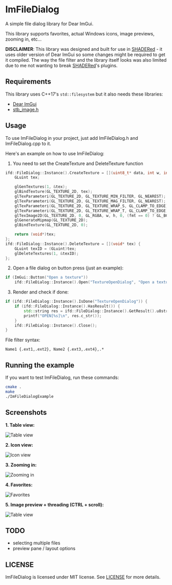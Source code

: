 # ImFileDialog
A simple file dialog library for Dear ImGui.

This library supports favorites, actual Windows icons, image previews, zooming in, etc...

**DISCLAIMER**: This library was designed and built for use in [SHADERed](https://github.com/dfranx/SHADERed) - it uses older version of Dear ImGui so some changes might be required to get it compiled. The way the file filter  and the library itself looks was also limited due to me not wanting to break [SHADERed](https://github.com/dfranx/SHADERed)'s plugins.

## Requirements
This library uses C++17's `std::filesystem` but it also needs these libraries:
 * [Dear ImGui](https://github.com/ocornut/imgui/)
 * [stb_image.h](https://github.com/nothings/stb/blob/master/stb_image.h)

## Usage
To use ImFileDialog in your project, just add ImFileDialog.h and ImFileDialog.cpp to it.

Here's an example on how to use ImFileDialog:

1. You need to set the CreateTexture and DeleteTexture function
```c++
ifd::FileDialog::Instance().CreateTexture = [](uint8_t* data, int w, int h, char fmt) -> void* {
	GLuint tex;

	glGenTextures(1, &tex);
	glBindTexture(GL_TEXTURE_2D, tex);
	glTexParameteri(GL_TEXTURE_2D, GL_TEXTURE_MIN_FILTER, GL_NEAREST);
	glTexParameteri(GL_TEXTURE_2D, GL_TEXTURE_MAG_FILTER, GL_NEAREST);
	glTexParameteri(GL_TEXTURE_2D, GL_TEXTURE_WRAP_S, GL_CLAMP_TO_EDGE);
	glTexParameteri(GL_TEXTURE_2D, GL_TEXTURE_WRAP_T, GL_CLAMP_TO_EDGE);
	glTexImage2D(GL_TEXTURE_2D, 0, GL_RGBA, w, h, 0, (fmt == 0) ? GL_BGRA : GL_RGBA, GL_UNSIGNED_BYTE, data);
	glGenerateMipmap(GL_TEXTURE_2D);
	glBindTexture(GL_TEXTURE_2D, 0);

	return (void*)tex;
};
ifd::FileDialog::Instance().DeleteTexture = [](void* tex) {
	GLuint texID = (GLuint)tex;
	glDeleteTextures(1, &texID);
};
```

2. Open a file dialog on button press (just an example):
```c++
if (ImGui::Button("Open a texture"))
	ifd::FileDialog::Instance().Open("TextureOpenDialog", "Open a texture", "Image file (*.png;*.jpg;*.jpeg;*.bmp;*.tga){.png,.jpg,.jpeg,.bmp,.tga},.*");
```

3. Render and check if done:
```c++
if (ifd::FileDialog::Instance().IsDone("TextureOpenDialog")) {
	if (ifd::FileDialog::Instance().HasResult()) {
		std::string res = ifd::FileDialog::Instance().GetResult().u8string();
		printf("OPEN[%s]\n", res.c_str());
	}
	ifd::FileDialog::Instance().Close();
}
```

File filter syntax:
```
Name1 {.ext1,.ext2}, Name2 {.ext3,.ext4},.*
```

## Running the example
If you want to test ImFileDialog, run these commands:
```bash
cmake .
make
./ImFileDialogExample
```

## Screenshots
**1. Table view:**

![Table view](https://user-images.githubusercontent.com/30801537/107225799-8e5b3200-6a19-11eb-9847-ca2606205402.png)

**2. Icon view:**

![Icon view](https://user-images.githubusercontent.com/30801537/107225812-92874f80-6a19-11eb-9946-e7f1a183ce9b.png)

**3. Zooming in:**

![Zooming in](https://user-images.githubusercontent.com/30801537/107225830-9a46f400-6a19-11eb-8649-06de6287fdca.gif)

**4. Favorites:**

![Favorites](https://user-images.githubusercontent.com/30801537/107225862-a5018900-6a19-11eb-9bab-c6c928eab4af.gif)

**5. Image preview + threading (CTRL + scroll):**

![Table view](https://user-images.githubusercontent.com/30801537/107225891-afbc1e00-6a19-11eb-8551-6caa4c2173d1.gif)

## TODO
 * selecting multiple files
 * preview pane / layout options

## LICENSE
ImFileDialog is licensed under MIT license. See [LICENSE](./LICENSE) for more details. 